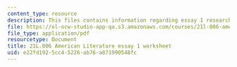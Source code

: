 ```yaml
---
content_type: resource
description: This files contains information regarding essay 1 research workshop assignment.
file: https://ol-ocw-studio-app-qa.s3.amazonaws.com/courses/21l-006-american-literature-spring-2013/e22fd1925cc45226ab76a871990548fc_MIT21L_006S13_researchwork.pdf
file_type: application/pdf
resourcetype: Document
title: 21L.006 American Literature essay 1 worksheet
uid: e22fd192-5cc4-5226-ab76-a871990548fc
---
```

